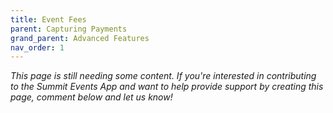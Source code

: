 ```yaml
---
title: Event Fees
parent: Capturing Payments
grand_parent: Advanced Features
nav_order: 1
---
```



*This page is still needing some content. If you're interested in contributing to the Summit Events App and want to help provide support by creating this page, comment below and let us know!*
